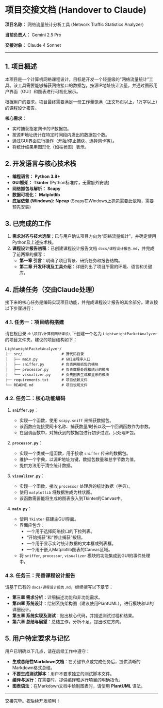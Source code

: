 # 项目交接文档 (Handover to Claude)

**项目名称：** 网络流量统计分析工具 (Network Traffic Statistics Analyzer)

**当前负责人：** Gemini 2.5 Pro

**交接对象：** Claude 4 Sonnet

---

## 1. 项目概述

本项目是一个计算机网络课程设计，目标是开发一个轻量级的“网络流量统计”工具。该工具需要能够捕获网络接口的数据包，按源IP地址统计流量，并通过图形用户界面（GUI）和图表进行可视化展示。

根据用户的要求，项目最终需要满足一份工作量饱满（正文15页以上，1万字以上）的课程设计报告。

**核心需求：**

-   实时捕获指定网卡的IP数据包。
-   按源IP地址统计在特定时间段内发出的数据包个数。
-   通过GUI界面进行操作（开始/停止捕获、选择网卡等）。
-   将统计结果用图形化（如柱状图）表示。

## 2. 开发语言与核心技术栈

-   **编程语言：** **Python 3.8+**
-   **GUI框架：** **Tkinter** (Python标准库，无需额外安装)
-   **网络抓包与解析：** **Scapy**
-   **数据可视化：** **Matplotlib**
-   **底层依赖 (Windows):** **Npcap** (Scapy在Windows上抓包需要此依赖，需要预先安装)

## 3. 已完成的工作

1.  **需求对齐与技术选型**：已与用户确认项目方向为“网络流量统计”，并确定使用Python及上述技术栈。
2.  **课程设计报告初稿**：已创建课程设计报告文档 `docs/课程设计报告.md`，并完成了前两章的撰写：
    -   **第一章 引言**：明确了项目背景、研究任务和报告结构。
    -   **第二章 开发环境及工具介绍**：详细列出了项目所需的环境、语言和关键库。

## 4. 后续任务（交由Claude处理）

接下来的核心任务是编码实现项目功能，并完成课程设计报告的其余部分。建议按以下步骤进行：

### 4.1. 任务一：项目结构搭建

请在根目录 `d:\项目\计算机网络课设\` 下创建一个名为 `LightweightPacketAnalyzer` 的项目文件夹。建议的项目结构如下：

```
LightweightPacketAnalyzer/
├── src/                  # 源代码目录
│   ├── main.py           # GUI主程序入口
│   ├── sniffer.py        # 负责网络抓包的模块
│   ├── processor.py      # 负责数据处理和统计的模块
│   └── visualizer.py     # 负责图表生成和显示的模块
├── requirements.txt      # 项目依赖文件
└── README.md             # 项目说明文件
```

### 4.2. 任务二：核心功能编码

1.  **`sniffer.py`**：
    -   实现一个函数，使用 `scapy.sniff` 来捕获数据包。
    -   该函数应能接受网卡名称、捕获数量/时长以及一个回调函数作为参数。
    -   在回调函数中，对捕获到的数据包进行初步过滤，只处理IP包。

2.  **`processor.py`**：
    -   实现一个类或一组函数，用于接收 `sniffer` 传来的数据包。
    -   维护一个字典，以源IP地址为键，数据包数量和总字节数为值。
    -   提供方法用于清空统计数据。

3.  **`visualizer.py`**：
    -   实现一个函数，接收 `processor` 处理后的统计数据（字典）。
    -   使用 `matplotlib` 将数据生成为柱状图。
    -   该函数需要能将生成的图表嵌入到Tkinter的Canvas中。

4.  **`main.py`**：
    -   使用 `Tkinter` 搭建主GUI界面。
    -   界面应包含：
        -   一个用于选择网络接口的下拉列表。
        -   “开始捕获”和“停止捕获”按钮。
        -   一个用于显示实时统计数据的文本框或列表框。
        -   一个用于嵌入Matplotlib图表的Canvas区域。
    -   将 `sniffer`, `processor`, `visualizer` 模块的功能集成到GUI的事件处理中。

### 4.3. 任务三：完善课程设计报告

请基于已有的 `docs/课程设计报告.md`，继续撰写以下章节：

-   **第三章 需求分析**：详细描述功能和非功能需求。
-   **第四章 系统设计**：绘制系统架构图（建议使用PlantUML），进行模块和UI的详细设计。
-   **第五章 系统实现及测试**：贴出核心代码，并描述测试过程和结果。
-   **第六章 总结与展望**：总结工作，分析不足，提出改进方向。

## 5. 用户特定要求与记忆

用户已明确以下几点，请在后续工作中遵守：

-   **生成总结性Markdown文档**：在关键节点或完成任务后，提供清晰的Markdown格式总结。
-   **不要生成测试脚本**：用户不要求独立的测试脚本文件。
-   **编译与运行**：在需要时，提供编译和运行项目的明确指令。
-   **图表语法**：在Markdown文档中绘制图表时，请使用 **PlantUML** 语法。

---

交接完毕。祝后续开发顺利！
